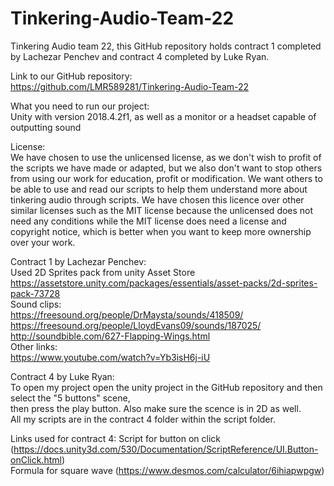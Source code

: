 # Tinkering-Audio-Team-22
Tinkering Audio team 22, this GitHub repository holds contract 1 completed by Lachezar Penchev and contract 4 completed by Luke Ryan. 

Link to our GitHub repository:<br />
https://github.com/LMR589281/Tinkering-Audio-Team-22

What you need to run our project:<br />
Unity with version 2018.4.2f1, as well as a monitor or a headset capable of outputting sound

License:<br />
We have chosen to use the unlicensed license, as we don't wish to profit of the scripts we have made or adapted, but we also don't want to stop others from using our work for education, profit or modification.
We want others to be able to use and read our scripts to help them understand more about tinkering audio through scripts. 
We have chosen this licence over other similar licenses such as the MIT license because the unlicensed does not need any conditions while the MIT license does need a license and copyright notice,
which is better when you want to keep more ownership over your work.   

Contract 1 by Lachezar Penchev:<br />
Used 2D Sprites pack from unity Asset Store<br />
https://assetstore.unity.com/packages/essentials/asset-packs/2d-sprites-pack-73728<br />
Sound clips:<br />
https://freesound.org/people/DrMaysta/sounds/418509/<br />
https://freesound.org/people/LloydEvans09/sounds/187025/<br />
http://soundbible.com/627-Flapping-Wings.html<br />
Other links:<br />
https://www.youtube.com/watch?v=Yb3isH6j-iU<br />

Contract 4 by Luke Ryan:<br />
To open my project open the unity project in the GitHub repository and then select the "5 buttons" scene,<br />
then press the play button. Also make sure the scence is in 2D as well.<br />
All my scripts are in the contract 4 folder within the script folder.

Links used for contract 4:
Script for button on click (https://docs.unity3d.com/530/Documentation/ScriptReference/UI.Button-onClick.html)<br />
Formula for square wave (https://www.desmos.com/calculator/6ihiapwpgw)

